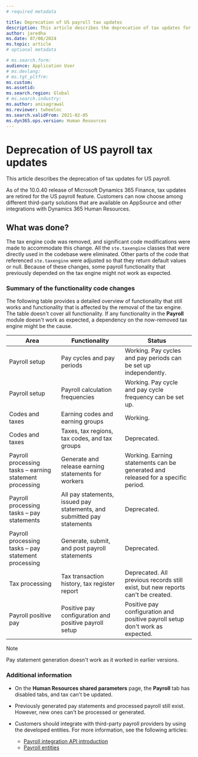 ```yaml
---
# required metadata

title: Deprecation of US payroll tax updates
description: This article describes the deprecation of tax updates for US payroll.
author: jaredha
ms.date: 07/08/2024
ms.topic: article
# optional metadata

# ms.search.form: 
audience: Application User
# ms.devlang: 
# ms.tgt_pltfrm: 
ms.custom: 
ms.assetid: 
ms.search.region: Global
# ms.search.industry: 
ms.author: anisagrawal
ms.reviewer: twheeloc
ms.search.validFrom: 2021-02-05
ms.dyn365.ops.version: Human Resources
---
```


# Deprecation of US payroll tax updates

This article describes the deprecation of tax updates for US payroll.

As of the 10.0.40 release of Microsoft Dynamics 365 Finance, tax updates are retired for the US payroll feature. Customers can now choose among different third-party solutions that are available on AppSource and other integrations with Dynamics 365 Human Resources.

## What was done?

The tax engine code was removed, and significant code modifications were made to accommodate this change. All the `ste.taxengine` classes that were directly used in the codebase were eliminated. Other parts of the code that referenced `ste.taxengine` were adjusted so that they return default values or null. Because of these changes, some payroll functionality that previously depended on the tax engine might not work as expected.

### Summary of the functionality code changes

The following table provides a detailed overview of functionality that still works and functionality that is affected by the removal of the tax engine. The table doesn't cover all functionality. If any functionality in the **Payroll** module doesn't work as expected, a dependency on the now-removed tax engine might be the cause.

| Area | Functionality | Status |
|------|---------------|--------|
| Payroll setup | Pay cycles and pay periods | Working. Pay cycles and pay periods can be set up independently. |
| Payroll setup | Payroll calculation frequencies | Working. Pay cycle and pay cycle frequency can be set up. |
| Codes and taxes | Earning codes and earning groups | Working. |
| Codes and taxes | Taxes, tax regions, tax codes, and tax groups | Deprecated. |
| Payroll processing tasks – earning statement processing | Generate and release earning statements for workers | Working. Earning statements can be generated and released for a specific period. |
| Payroll processing tasks – pay statements | All pay statements, issued pay statements, and submitted pay statements | Deprecated. |
| Payroll processing tasks – pay statement processing | Generate, submit, and post payroll statements | Deprecated. |
| Tax processing | Tax transaction history, tax register report | Deprecated. All previous records still exist, but new reports can't be created. |
| Payroll positive pay | Positive pay configuration and positive payroll setup | Positive pay configuration and positive payroll setup don't work as expected. |

> [!NOTE]
> Pay statement generation doesn't work as it worked in earlier versions.

### Additional information

- On the **Human Resources shared parameters** page, the **Payroll** tab has disabled tabs, and tax can't be updated.
- Previously generated pay statements and processed payroll still exist. However, new ones can't be processed or generated.
- Customers should integrate with third-party payroll providers by using the developed entities. For more information, see the following articles:

    - [Payroll integration API introduction](../dynamics365/human-resources/hr-admin-integration-payroll-api-introduction.md)
    - [Payroll entities](../../dynamics365/human-resources/hr-admin-integration-payroll-api-payroll-employee.md)
